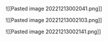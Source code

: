 ![[Pasted image 20221213002041.png]]

![[Pasted image 20221213002103.png]]

![[Pasted image 20221213002141.png]]
